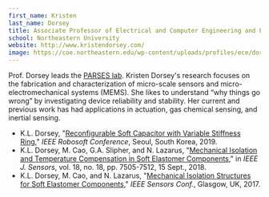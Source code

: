 ```yaml
---
first_name: Kristen
last_name: Dorsey
title: Associate Professor of Electrical and Computer Engineering and Physical Therapy, Movement and Rehabilitation Sciences
school: Northeastern University
website: http://www.kristendorsey.com/
image: https://coe.northeastern.edu/wp-content/uploads/profiles/ece/dorsey-k.jpg
---
```

Prof. Dorsey leads the [PARSES lab](https://parses.sites.northeastern.edu/). Kristen Dorsey's research focuses on the fabrication and characterization of micro-scale sensors and micro-electromechanical systems (MEMS). She likes to understand “why things go wrong” by investigating device reliability and stability. Her current and previous work has had applications in actuation, gas chemical sensing, and inertial sensing.
* K.L. Dorsey, "[Reconfigurable Soft Capacitor with Variable Stiffness Ring](https://ieeexplore.ieee.org/document/8722708)," _IEEE Robosoft Conference_, Seoul, South Korea, 2019.
* K.L. Dorsey, M. Cao, G.A. Slipher, and N. Lazarus, "[Mechanical Isolation and Temperature Compensation in Soft Elastomer Components](https://ieeexplore.ieee.org/abstract/document/8426044)," in _IEEE J. Sensors_, vol. 18, no. 18, pp. 7505-7512, 15 Sept., 2018.
* K.L. Dorsey, M. Cao, and N. Lazarus, "[Mechanical Isolation Structures for Soft Elastomer Components](https://ieeexplore.ieee.org/abstract/document/8233906)," _IEEE Sensors Conf._, Glasgow, UK, 2017.
